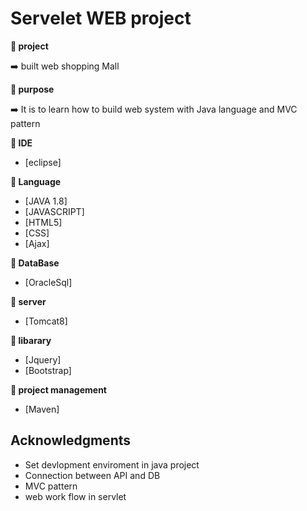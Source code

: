 # Servelet WEB project

**:book: project**

:arrow_right: built web shopping Mall

**:book: purpose**

:arrow_right: It is to learn how to build web system with Java language and MVC pattern


**:book: IDE**

* [eclipse]

**:book: Language**

* [JAVA 1.8]
* [JAVASCRIPT]
* [HTML5]
* [CSS]
* [Ajax]

**:book: DataBase**

* [OracleSql]

**:book: server**

* [Tomcat8]

**:book: libarary**

* [Jquery]
* [Bootstrap]

**:book: project management**

* [Maven]

## Acknowledgments

* Set devlopment enviroment in java project
* Connection between API and DB
* MVC pattern
* web work flow in servlet

